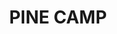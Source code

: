 ---
lastmod: '2025-04-06T06:05:20+00:00'
latitude: -33.67053259
layout: suburb
longitude: 141.2234086
postcode: '2648'
state: NSW
title: PINE CAMP
url: /nsw/pine-camp/
---